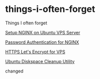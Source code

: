 # things-i-often-forget
Things I often forget


[Setup NGINX on Ubuntu VPS Server](https://www.digitalocean.com/community/tutorials/how-to-install-nginx-on-ubuntu-18-04)

[Password Authentication for NGINX](https://www.digitalocean.com/community/tutorials/how-to-set-up-password-authentication-with-nginx-on-ubuntu-14-04)

[HTTPS Let's Encrypt for VPS](https://www.digitalocean.com/community/tutorials/how-to-secure-nginx-with-let-s-encrypt-on-ubuntu-18-04)

[Ubuntu Diskspace Cleanup Utility](https://github.com/mirrormirage0/things-i-often-forget/blob/master/diskcleanup-ubuntu.sh)

changed
